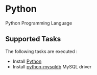 Python
======

Python Programming Language

Supported Tasks
-----------------

The following tasks are executed :

  - Install [Python](http://www.python.org/)
  - Install [python-mysqldb](http://mysql-python.sourceforge.net/) MySQL driver
  